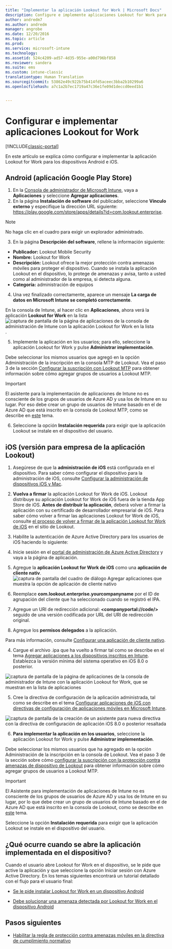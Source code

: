```yaml
---
title: "Implementar la aplicación Lookout for Work | Microsoft Docs"
description: Configure e implemente aplicaciones Lookout for Work para Android.
author: andredm7
ms.author: andredm
manager: angrobe
ms.date: 12/20/2016
ms.topic: article
ms.prod: 
ms.service: microsoft-intune
ms.technology: 
ms.assetid: 524c4209-ad57-4d35-955e-a00d796bf858
ms.reviewer: sandera
ms.suite: ems
ms.custom: intune-classic
translationtype: Human Translation
ms.sourcegitcommit: 53862e49c922b75b414fd5aceec3bba2b10299a6
ms.openlocfilehash: a7c1a2b7ec1719a47c36e1fe09d1deccd0eed1b1


---
```


# <a name="configure-and-deploy-lookout-for-work-apps"></a>Configurar e implementar aplicaciones Lookout for Work

[!INCLUDE[classic-portal](../includes/classic-portal.md)]

En este artículo se explica cómo configurar e implementar la aplicación Lookout for Work para los dispositivos Android e iOS.

## <a name="android-google-play-store-app"></a>Android (aplicación Google Play Store)

1.    En la [Consola de administrador de Microsoft Intune](https://manage.microsoft.com), vaya a **Aplicaciones** y seleccione **Agregar aplicaciones**.
2.    En la página **Instalación de software** del publicador, seleccione **Vínculo externo** y especifique la dirección URL siguiente: https://play.google.com/store/apps/details?id=com.lookout.enterprise.
  >[!NOTE]
  >No haga clic en el cuadro para exigir un explorador administrado.

3.    En la página **Descripción del software**, rellene la información siguiente:
  * **Publicador:** Lookout Mobile Security
  * **Nombre:** Lookout for Work
  * **Descripción:** Lookout ofrece la mejor protección contra amenazas móviles para proteger el dispositivo. Cuando se instala la aplicación Lookout en el dispositivo, lo protege de amenazas y avisa, tanto a usted como al administrador de la empresa, si detecta alguna.
  * **Categoría:** administración de equipos

4. Una vez finalizado correctamente, aparece un mensaje **La carga de datos en Microsoft Intune se completó correctamente**.

  En la consola de Intune, al hacer clic en **Aplicaciones**, ahora verá la aplicación **Lookout for Work** en la lista ![captura de pantalla de la página de aplicaciones de la consola de administración de Intune con la aplicación Lookout for Work en la lista](../media/mtp/lookout-app-listed-intune-console.png).

5. Implemente la aplicación en los usuarios; para ello, seleccione la aplicación Lookout for Work y pulse **Administrar implementación**.

  Debe seleccionar los mismos usuarios que agregó en la opción Administración de la inscripción en la consola MTP de Lookout.  Vea el paso 3 de la sección [Configurar la suscripción con Lookout MTP](configure-and-deploy-lookout-for-work-apps.md) para obtener información sobre cómo agregar grupos de usuarios a Lookout MTP.

  >[!IMPORTANT]
  > El asistente para la implementación de aplicaciones de Intune no es consciente de los grupos de usuarios de Azure AD y usa los de Intune en su lugar. Por eso debe crear un grupo de usuarios de Intune basado en el de Azure AD que está inscrito en la consola de Lookout MTP, como se describe en [este](plan-your-user-and-device-groups.md) tema.

6. Seleccione la opción **Instalación requerida** para exigir que la aplicación Lookout se instale en el dispositivo del usuario.

## <a name="ios-enterprise-signed-version-of-lookout-app"></a>iOS (versión para empresa de la aplicación Lookout)

1. Asegúrese de que la **administración de iOS** está configurada en el dispositivo. Para saber cómo configurar el dispositivo para la administración de iOS, consulte [Configurar la administración de dispositivos iOS y Mac](set-up-ios-and-mac-management-with-microsoft-intune.md).

2. **Vuelva a firmar** la aplicación Lookout for Work de iOS. Lookout distribuye su aplicación Lookout for Work de iOS fuera de la tienda App Store de iOS. **Antes de distribuir la aplicación**, deberá volver a firmar la aplicación con su certificado de desarrollador empresarial de iOS. Para saber cómo volver a firmar las aplicaciones Lookout for Work de iOS, consulte [el proceso de volver a firmar de la aplicación Lookout for Work de iOS](https://personal.support.lookout.com/hc/en-us/articles/114094038714) en el sitio de Lookout.

3. Habilite la autenticación de Azure Active Directory para los usuarios de iOS haciendo lo siguiente:
  1.  Inicie sesión en el [portal de administración de Azure Active Directory](https://manage.windowsazure.com) y vaya a la página de aplicación.
  2.  Agregue la **aplicación Lookout for Work de iOS** como una **aplicación de cliente nativ**.
  ![captura de pantalla del cuadro de diálogo Agregar aplicaciones que muestra la opción de aplicación de cliente nativo](../media/mtp/aad-add-app.png)
  3. Reemplace **com.lookout.enterprise.yourcompanyname** por el ID de agrupación del cliente que ha seleccionado cuando se registró el IPA.
  4.  Agregue un URI de redirección adicional: **&lt;companyportal://code/>** seguido de una versión codificada por URL del URI de redirección original.
  5.  Agregue los **permisos delegados** a la aplicación.

  Para más información, consulte [Configurar una aplicación de cliente nativo](https://azure.microsoft.com/en-us/documentation/articles/app-service-mobile-how-to-configure-active-directory-authentication/#optional-configure-a-native-client-application).

4. Cargue el archivo .ipa que ha vuelto a firmar tal como se describe en el tema [Agregar aplicaciones a los dispositivos inscritos en Intune](https://docs.microsoft.com/en-us/intune/deploy-use/add-apps-for-mobile-devices-in-microsoft-intune). Establezca la versión mínima del sistema operativo en iOS 8.0 o posterior.

  ![captura de pantalla de la página de aplicaciones de la consola de administrador de Intune con la aplicación Lookout for Work, que se muestran en la lista de aplicaciones](../media/mtp/ios-app-uploaded-intune.png)

5. Cree la directiva de configuración de la aplicación administrada, tal como se describe en el tema [Configurar aplicaciones de iOS con directivas de configuración de aplicaciones móviles en Microsoft Intune](https://docs.microsoft.com/en-us/intune/deploy-use/configure-ios-apps-with-mobile-app-configuration-policies-in-microsoft-intune).

  ![captura de pantalla de la creación de un asistente para nueva directiva con la directiva de configuración de aplicación iOS 8.0 o posterior resaltada](../media/mtp/ios-app-config.png)

6. **Para implementar la aplicación en los usuarios**, seleccione la aplicación Lookout for Work y pulse **Administrar implementación**.

  Debe seleccionar los mismos usuarios que ha agregado en la opción Administración de la inscripción en la consola de Lookout.  Vea el paso 3 de la sección sobre cómo [configurar la suscripción con la protección contra amenazas de dispositivo de Lookout](configure-and-deploy-lookout-for-work-apps.md) para obtener información sobre cómo agregar grupos de usuarios a Lookout MTP.

  >[!IMPORTANT]
  > El Asistente para implementación de aplicaciones de Intune no es consciente de los grupos de usuarios de Azure AD y usa los de Intune en su lugar, por lo que debe crear un grupo de usuarios de Intune basado en el de Azure AD que está inscrito en la consola de Lookout, como se describe en [este](plan-your-user-and-device-groups.md) tema.

  Seleccione la opción **Instalación requerida** para exigir que la aplicación Lookout se instale en el dispositivo del usuario.

## <a name="what-happens-when-the-deployed-app-is-opened-on-the-device"></a>¿Qué ocurre cuando se abre la aplicación implementada en el dispositivo?

Cuando el usuario abre Lookout for Work en el dispositivo, se le pide que active la aplicación y que seleccione la opción Iniciar sesión con Azure Active Directory. En los temas siguientes encontrará un tutorial detallado con el flujo para el usuario final:

* [Se le pide instalar Lookout for Work en un dispositivo Android](http://docs.microsoft.com/intune/enduser/you-are-prompted-to-install-lookout-for-work-android)

* [Debe solucionar una amenaza detectada por Lookout for Work en el dispositivo Android](http://docs.microsoft.com/intune/enduser/you-need-to-resolve-a-threat-found-by-lookout-for-work-android)

## <a name="next-steps"></a>Pasos siguientes
* [Habilitar la regla de protección contra amenazas móviles en la directiva de cumplimiento normativo](enable-device-threat-protection-rule-in-compliance-policy.md)



<!--HONumber=Jan17_HO2-->



